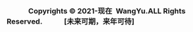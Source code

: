 ### &#8195;&#8195;&#8195;Copyrights © 2021-现在&#8194;WangYu.ALL Rights Reserved.&#8195;&#8195;&#8195;[**未来可期，来年可待**]
